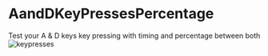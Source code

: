 # AandDKeyPressesPercentage
Test your A &amp; D keys key pressing with timing and percentage between both
![keypresses](https://github.com/devotedness/AandDKeyPressesPercentage/assets/124364575/a3cd7555-2423-48f9-a3cc-0ed47ef73eee)
